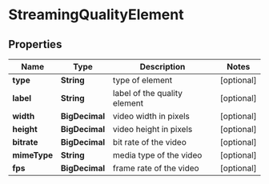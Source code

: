 

# StreamingQualityElement


## Properties

| Name | Type | Description | Notes |
|------------ | ------------- | ------------- | -------------|
|**type** | **String** | type of element |  [optional] |
|**label** | **String** | label of the quality element |  [optional] |
|**width** | **BigDecimal** | video width in pixels |  [optional] |
|**height** | **BigDecimal** | video height in pixels |  [optional] |
|**bitrate** | **BigDecimal** | bit rate of the video |  [optional] |
|**mimeType** | **String** | media type of the video |  [optional] |
|**fps** | **BigDecimal** | frame rate of the video |  [optional] |




